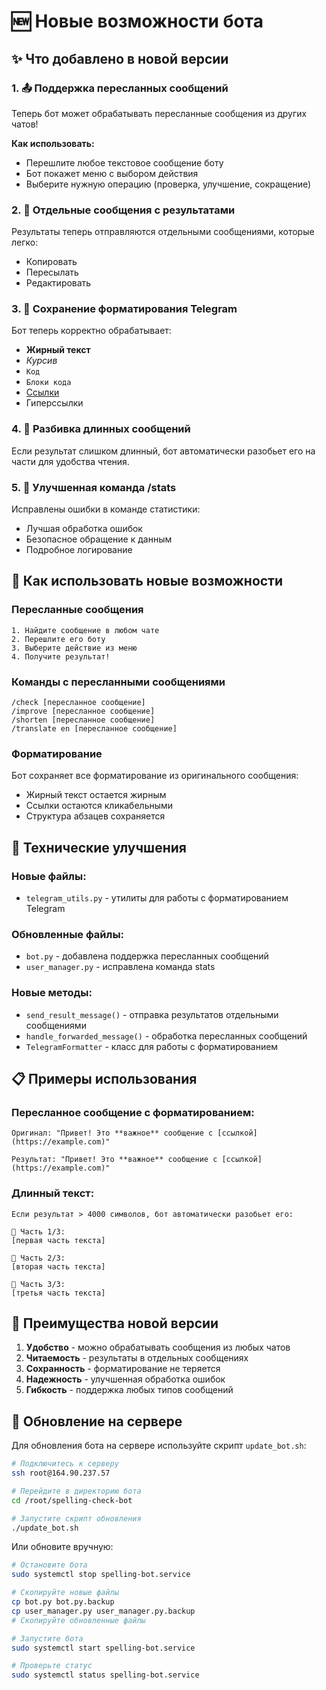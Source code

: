 # 🆕 Новые возможности бота

## ✨ Что добавлено в новой версии

### 1. 📤 Поддержка пересланных сообщений
Теперь бот может обрабатывать пересланные сообщения из других чатов!

**Как использовать:**
- Перешлите любое текстовое сообщение боту
- Бот покажет меню с выбором действия
- Выберите нужную операцию (проверка, улучшение, сокращение)

### 2. 📝 Отдельные сообщения с результатами
Результаты теперь отправляются отдельными сообщениями, которые легко:
- Копировать
- Пересылать
- Редактировать

### 3. 🎨 Сохранение форматирования Telegram
Бот теперь корректно обрабатывает:
- **Жирный текст**
- *Курсив*
- `Код`
- ```Блоки кода```
- [Ссылки](https://example.com)
- Гиперссылки

### 4. 📄 Разбивка длинных сообщений
Если результат слишком длинный, бот автоматически разобьет его на части для удобства чтения.

### 5. 🔧 Улучшенная команда /stats
Исправлены ошибки в команде статистики:
- Лучшая обработка ошибок
- Безопасное обращение к данным
- Подробное логирование

## 🚀 Как использовать новые возможности

### Пересланные сообщения
```
1. Найдите сообщение в любом чате
2. Перешлите его боту
3. Выберите действие из меню
4. Получите результат!
```

### Команды с пересланными сообщениями
```
/check [пересланное сообщение]
/improve [пересланное сообщение]
/shorten [пересланное сообщение]
/translate en [пересланное сообщение]
```

### Форматирование
Бот сохраняет все форматирование из оригинального сообщения:
- Жирный текст остается жирным
- Ссылки остаются кликабельными
- Структура абзацев сохраняется

## 🔧 Технические улучшения

### Новые файлы:
- `telegram_utils.py` - утилиты для работы с форматированием Telegram

### Обновленные файлы:
- `bot.py` - добавлена поддержка пересланных сообщений
- `user_manager.py` - исправлена команда stats

### Новые методы:
- `send_result_message()` - отправка результатов отдельными сообщениями
- `handle_forwarded_message()` - обработка пересланных сообщений
- `TelegramFormatter` - класс для работы с форматированием

## 📋 Примеры использования

### Пересланное сообщение с форматированием:
```
Оригинал: "Привет! Это **важное** сообщение с [ссылкой](https://example.com)"

Результат: "Привет! Это **важное** сообщение с [ссылкой](https://example.com)"
```

### Длинный текст:
```
Если результат > 4000 символов, бот автоматически разобьет его:

📄 Часть 1/3:
[первая часть текста]

📄 Часть 2/3:
[вторая часть текста]

📄 Часть 3/3:
[третья часть текста]
```

## 🎯 Преимущества новой версии

1. **Удобство** - можно обрабатывать сообщения из любых чатов
2. **Читаемость** - результаты в отдельных сообщениях
3. **Сохранность** - форматирование не теряется
4. **Надежность** - улучшенная обработка ошибок
5. **Гибкость** - поддержка любых типов сообщений

## 🔄 Обновление на сервере

Для обновления бота на сервере используйте скрипт `update_bot.sh`:

```bash
# Подключитесь к серверу
ssh root@164.90.237.57

# Перейдите в директорию бота
cd /root/spelling-check-bot

# Запустите скрипт обновления
./update_bot.sh
```

Или обновите вручную:
```bash
# Остановите бота
sudo systemctl stop spelling-bot.service

# Скопируйте новые файлы
cp bot.py bot.py.backup
cp user_manager.py user_manager.py.backup
# Скопируйте обновленные файлы

# Запустите бота
sudo systemctl start spelling-bot.service

# Проверьте статус
sudo systemctl status spelling-bot.service
```
